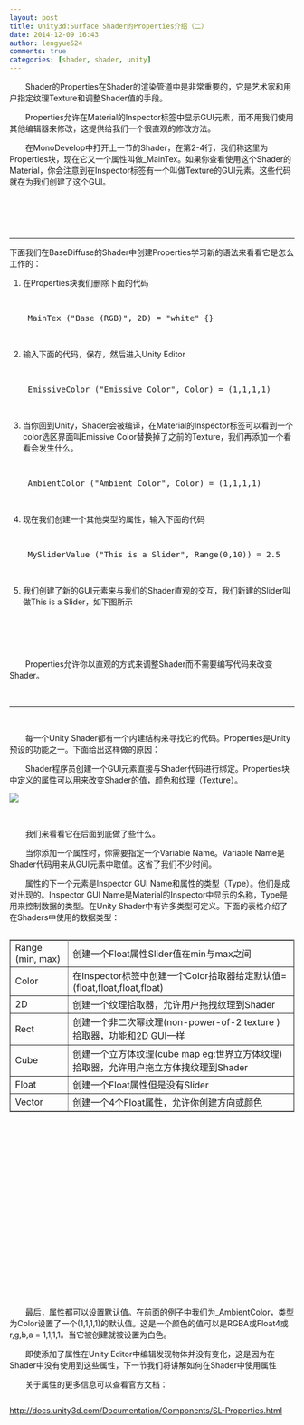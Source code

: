 ```yaml
---
layout: post
title: Unity3d:Surface Shader的Properties介绍（二）
date: 2014-12-09 16:43
author: lengyue524
comments: true
categories: [shader, shader, unity]
---
```

<p style="text-indent:2em;">
	Shader的Properties在Shader的渲染管道中是非常重要的，它是艺术家和用户指定纹理Texture和调整Shader值的手段。
</p>
<p style="text-indent:2em;">
	Properties允许在Material的Inspector标签中显示GUI元素，而不用我们使用其他编辑器来修改，这提供给我们一个很直观的修改方法。
</p>
<p style="text-indent:2em;">
	在MonoDevelop中打开上一节的Shader，在第2-4行，我们称这里为Properties块，现在它又一个属性叫做_MainTex。如果你查看使用这个Shader的Material，你会注意到在Inspector标签有一个叫做Texture的GUI元素。这些代码就在为我们创建了这个GUI。
</p>
<p>
	<img src="/wp-content/uploads/2014/12/20141209151046_54477.png" alt="" /> 
</p>
<p style="text-indent:2em;">
	<br />
</p>
<p style="text-indent:2em;">
	<br />
</p>
<hr />
下面我们在BaseDiffuse的Shader中创建Properties学习新的语法来看看它是怎么工作的：
<ol>
	<li>
		<p>
			在Properties块我们删除下面的代码
		</p>
		<p>
			<br />
		</p>
<pre class="prettyprint">_MainTex ("Base (RGB)", 2D) = "white" {}</pre>
		<p>
			<br />
		</p>
	</li>
	<li>
		<p>
			输入下面的代码，保存，然后进入Unity Editor
		</p>
		<p>
			<br />
		</p>
<pre class="prettyprint">_EmissiveColor ("Emissive Color", Color) = (1,1,1,1)</pre>
		<p>
			<br />
		</p>
	</li>
	<li>
		<p>
			当你回到Unity，Shader会被编译，在Material的Inspector标签可以看到一个color选区界面叫Emissive Color替换掉了之前的Texture，我们再添加一个看看会发生什么。
		</p>
		<p>
			<br />
		</p>
<pre class="prettyprint">_AmbientColor ("Ambient Color", Color) = (1,1,1,1)</pre>
		<p>
			<br />
		</p>
	</li>
	<li>
		<p>
			现在我们创建一个其他类型的属性，输入下面的代码
		</p>
		<p>
			<br />
		</p>
<pre class="prettyprint">_MySliderValue ("This is a Slider", Range(0,10)) = 2.5</pre>
		<p>
			<br />
		</p>
	</li>
	<li>
		<p>
			我们创建了新的GUI元素来与我们的Shader直观的交互，我们新建的Slider叫做This is a Slider，如下图所示
		</p>
		<p>
			<img src="/wp-content/uploads/2014/12/20141209150635_97412.png" alt="" /> 
		</p>
		<p>
			<br />
		</p>
	</li>
</ol>
<p>
	<br />
</p>
<p style="text-indent:2em;">
	Properties允许你以直观的方式来调整Shader而不需要编写代码来改变Shader。
</p>
<p style="text-indent:2em;">
	<br />
</p>
<hr />
<p>
	<br />
</p>
<p style="text-indent:2em;">
	每一个Unity Shader都有一个内建结构来寻找它的代码。Properties是Unity预设的功能之一。下面给出这样做的原因：
</p>
<p style="text-indent:2em;">
	Shader程序员创建一个GUI元素直接与Shader代码进行绑定。Properties块中定义的属性可以用来改变Shader的值，颜色和纹理（Texture）。
</p>
<img src="/wp-content/uploads/2014/12/20141209153903_28486.png" /> 
<p style="text-indent:2em;">
	<br />
</p>
<p style="text-indent:2em;">
	我们来看看它在后面到底做了些什么。
</p>
<p style="text-indent:2em;">
	当你添加一个属性时，你需要指定一个Variable Name。Variable Name是Shader代码用来从GUI元素中取值。这省了我们不少时间。
</p>
<p style="text-indent:2em;">
	属性的下一个元素是Inspector GUI Name和属性的类型（Type）。他们是成对出现的。<span>Inspector GUI Name是Material的Inspector中显示的名称，Type是用来控制数据的类型。在Unity Shader中有许多类型可定义。下面的表格介绍了在Shaders中使用的数据类型：</span> 
</p>
<p style="text-indent:2em;">
	<span> 
	<table style="width:100%;" cellpadding="2" cellspacing="0" align="left" border="1" bordercolor="#808080">
		<tbody>
			<tr>
				<td>
					Range (min, max)
				</td>
				<td>
					创建一个Float属性Slider值在min与max之间
				</td>
			</tr>
			<tr>
				<td>
					Color
				</td>
				<td>
					在Inspector标签中创建一个Color拾取器给定默认值=(float,float,float,float)
				</td>
			</tr>
			<tr>
				<td>
					2D
				</td>
				<td>
					创建一个纹理拾取器，允许用户拖拽纹理到Shader
				</td>
			</tr>
			<tr>
				<td>
					Rect
				</td>
				<td>
					创建一个非二次幂纹理(<span style="line-height:1.5;">non-power-of-2 texture&nbsp;</span><span style="line-height:1.5;">)拾取器，功能和2D GUI一样</span> 
				</td>
			</tr>
			<tr>
				<td>
					Cube
				</td>
				<td>
					创建一个立方体纹理(cube map eg:世界立方体纹理)拾取器，<span>允许用户拖立方体拽纹理到Shader</span><span></span><span></span><span></span><span></span> 
				</td>
			</tr>
			<tr>
				<td>
					Float
				</td>
				<td>
					创建一个Float属性但是没有Slider
				</td>
			</tr>
			<tr>
				<td>
					Vector
				</td>
				<td>
					创建一个4个Float属性，允许你创建方向或颜色
				</td>
			</tr>
		</tbody>
	</table>
<br />
<br />
</span> 
</p>
<p style="text-indent:2em;">
	<span><br />
</span> 
</p>
<p style="text-indent:2em;">
	<span><br />
</span> 
</p>
<p style="text-indent:2em;">
	<span><br />
</span> 
</p>
<p style="text-indent:2em;">
	<span><br />
</span> 
</p>
<p style="text-indent:2em;">
	<span><br />
</span> 
</p>
<p style="text-indent:2em;">
	<span><br />
</span> 
</p>
<p style="text-indent:2em;">
	<span><br />
</span> 
</p>
<p style="text-indent:2em;">
	<span><br />
</span> 
</p>
<p style="text-indent:2em;">
	<span><br />
</span> 
</p>
<p style="text-indent:2em;">
	最后，属性都可以设置默认值。在前面的例子中我们为_AmbientColor，类型为Color设置了一个(1,1,1,1)的默认值。这是一个颜色的值可以是RGBA或Float4或r,g,b,a = 1,1,1,1。当它被创建就被设置为白色。
</p>
<p style="text-indent:2em;">
	即使添加了属性在Unity Editor中编辑发现物体并没有变化，这是因为在Shader中没有使用到这些属性，下一节我们将讲解如何在Shader中使用属性
</p>
<p style="text-indent:2em;">
	关于属性的更多信息可以查看官方文档：
</p>
<div class="page">
	<div class="layoutArea">
		<div class="column">
			<p>
				<a href="http://docs.unity3d.com/Documentation/Components/SL-Properties.html" target="_blank">http://docs.unity3d.com/Documentation/Components/SL-Properties.html</a> 
			</p>
		</div>
	</div>
</div>
<p>
	<br />
</p>

